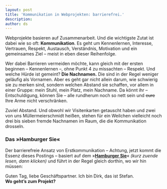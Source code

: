 ```yaml
---
layout: post
title: 'Kommunikation in Webprojekten: barrierefrei.'
description:
author: ds
---
```



Webprojekte basieren auf Zusammenarbeit. Und die wichtigste Zutat ist dabei wie so oft: **Kommunikation**. Es geht um Kennenlernen, Interesse, Vertrauen, Respekt, Austausch, Verständnis, Motivation und ein gemeinsames Ziel – meist in eben dieser Reihenfolge.

Wer dabei Barrieren vermeiden möchte, kann gleich mit der ersten beginnen – Kennenlernen –, ohne Punkt 4 zu missachten – Respekt. Und welche Hürde ist gemeint? **Die Nachnamen.** Die sind in der Regel weniger geläufig als Vornamen. Aber es geht gar nicht allein darum, wie schwierig sie zu merken sind, sondern welchen Abstand sie schaffen, vor allem in einer Gruppe: mein Stuhl, mein Platz, mein Nachname. Da könnt ihr – Entschuldigung, können Sie – alle rundherum noch so nett sein und <del>eure</del> Ihre Arme nicht verschränken.

Zuviel Abstand. Und obwohl wir Visitenkarten getauscht haben und zwei von uns Müllermeierschmidt heißen, stehen für ein Weilchen vielleicht noch drei bis sieben fremde Nachnamen im Raum, die die Kommunikation drosseln.

### Das »Hamburger Sie«

Der barrierefreie Ansatz von Erstkommunikation – Achtung, jetzt kommt die Essenz dieses Postings – basiert auf dem »[**Hamburger Sie**](http://de.wikipedia.org/wiki/Hamburger_Sie)« *(kurz zuende lesen, dann klicken)* und führt in der Regel gleich dorthin, wo wir hin müssen:

Guten Tag, liebe Geschäftspartner. Ich bin Dirk, das ist Stefan.  
**Wo geht’s zum Projekt?**


